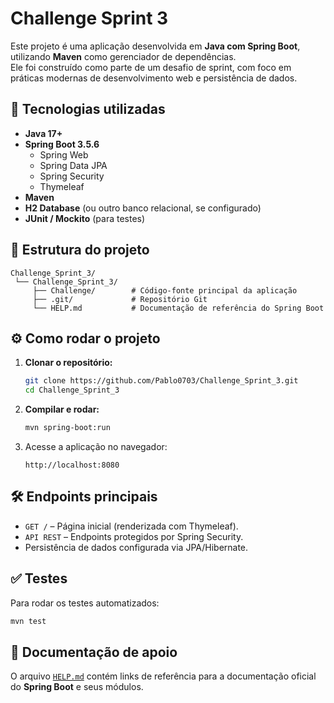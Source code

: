   # Challenge Sprint 3

Este projeto é uma aplicação desenvolvida em **Java com Spring Boot**, utilizando **Maven** como gerenciador de dependências.  
Ele foi construído como parte de um desafio de sprint, com foco em práticas modernas de desenvolvimento web e persistência de dados.

## 🚀 Tecnologias utilizadas

- **Java 17+**
- **Spring Boot 3.5.6**
  - Spring Web
  - Spring Data JPA
  - Spring Security
  - Thymeleaf
- **Maven**
- **H2 Database** (ou outro banco relacional, se configurado)
- **JUnit / Mockito** (para testes)

## 📂 Estrutura do projeto

```
Challenge_Sprint_3/
 └── Challenge_Sprint_3/
     ├── Challenge/        # Código-fonte principal da aplicação
     ├── .git/             # Repositório Git
     └── HELP.md           # Documentação de referência do Spring Boot
```

## ⚙️ Como rodar o projeto

1. **Clonar o repositório:**
   ```bash
   git clone https://github.com/Pablo0703/Challenge_Sprint_3.git
   cd Challenge_Sprint_3
   ```

2. **Compilar e rodar:**
   ```bash
   mvn spring-boot:run
   ```

3. Acesse a aplicação no navegador:
   ```
   http://localhost:8080
   ```

## 🛠️ Endpoints principais

- `GET /` – Página inicial (renderizada com Thymeleaf).
- `API REST` – Endpoints protegidos por Spring Security.
- Persistência de dados configurada via JPA/Hibernate.

## ✅ Testes

Para rodar os testes automatizados:

```bash
mvn test
```

## 📖 Documentação de apoio

O arquivo [`HELP.md`](Challenge/HELP.md) contém links de referência para a documentação oficial do **Spring Boot** e seus módulos.
